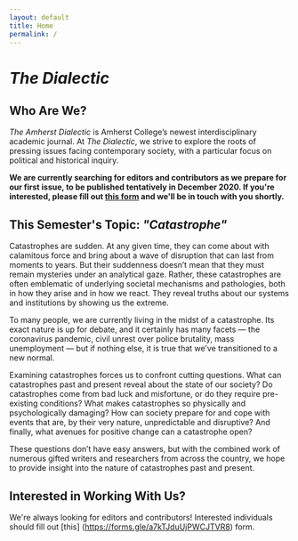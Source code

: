 ```yaml
---
layout: default
title: Home 
permalink: /
---
```


# _The Dialectic_

## Who Are We?

_The Amherst Dialectic_ is Amherst College’s newest interdisciplinary academic journal. At _The Dialectic_, we strive to explore the roots of pressing issues facing contemporary society, with a particular focus on political and historical inquiry.

**We are currently searching for editors and contributors as we prepare for our first issue, to be published tentatively in December 2020. If you're interested, please fill out <a href="https://docs.google.com/forms/d/e/1FAIpQLSeZEH_Fjtm3gX3fNRfsPopMhHWtDtyGUuyJDltyVUlmUPLbdw/viewform?usp=sf_link">this form</a> and we'll be in touch with you shortly.**

## This Semester's Topic: _"Catastrophe"_

Catastrophes are sudden. At any given time, they can come about with calamitous force and bring about a wave of disruption that can last from moments to years. But their suddenness doesn’t mean that they must remain mysteries under an analytical gaze. Rather, these catastrophes are often emblematic of underlying societal mechanisms and pathologies, both in how they arise and in how we react. They reveal truths about our systems and institutions by showing us the extreme.

To many people, we are currently living in the midst of a catastrophe. Its exact nature is up for debate, and it certainly has many facets — the coronavirus pandemic, civil unrest over police brutality, mass unemployment — but if nothing else, it is true that we’ve transitioned to a new normal. 

Examining catastrophes forces us to confront cutting questions. What can catastrophes past and present reveal about the state of our society? Do catastrophes come from bad luck and misfortune, or do they require pre-existing conditions? What makes catastrophes so physically and psychologically damaging? How can society prepare for and cope with events that are, by their very nature, unpredictable and disruptive?  And finally, what avenues for positive change can a catastrophe open? 

These questions don’t have easy answers, but with the combined work of numerous gifted writers and researchers from across the country, we hope to provide insight into the nature of catastrophes past and present. 

## Interested in Working With Us?

We're always looking for editors and contributors! Interested individuals should fill out [this] (https://forms.gle/a7kTJduUjPWCJTVR8) form. 